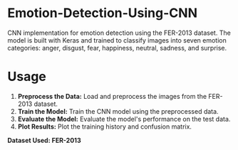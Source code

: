 # Emotion-Detection-Using-CNN
CNN implementation for emotion detection using the FER-2013 dataset. The model is built with Keras and trained to classify images into seven emotion categories: anger, disgust, fear, happiness, neutral, sadness, and surprise.

# Usage
1. **Preprocess the Data:** Load and preprocess the images from the FER-2013 dataset.
2. **Train the Model:** Train the CNN model using the preprocessed data.
3. **Evaluate the Model:** Evaluate the model's performance on the test data.
4. **Plot Results:** Plot the training history and confusion matrix.

**Dataset Used: FER-2013**